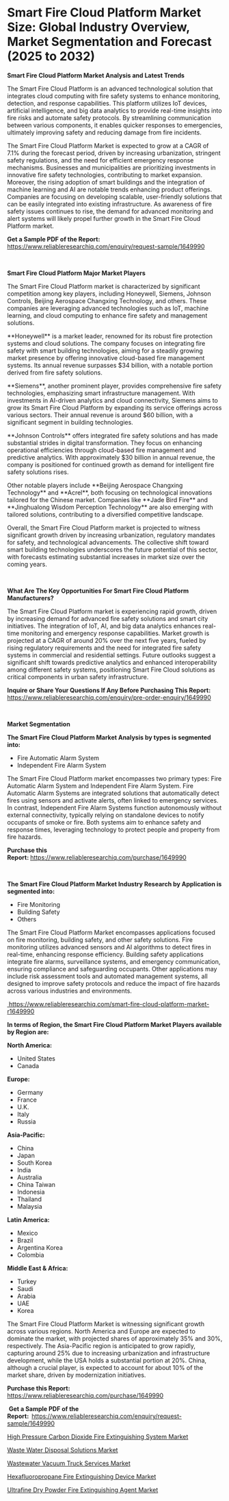 <p><h1>Smart Fire Cloud Platform Market Size: Global Industry Overview, Market Segmentation and Forecast (2025 to 2032)</h1></p><p><strong>Smart Fire Cloud Platform Market Analysis and Latest Trends</strong></p>
<p><p>The Smart Fire Cloud Platform is an advanced technological solution that integrates cloud computing with fire safety systems to enhance monitoring, detection, and response capabilities. This platform utilizes IoT devices, artificial intelligence, and big data analytics to provide real-time insights into fire risks and automate safety protocols. By streamlining communication between various components, it enables quicker responses to emergencies, ultimately improving safety and reducing damage from fire incidents.</p><p>The Smart Fire Cloud Platform Market is expected to grow at a CAGR of 7.1% during the forecast period, driven by increasing urbanization, stringent safety regulations, and the need for efficient emergency response mechanisms. Businesses and municipalities are prioritizing investments in innovative fire safety technologies, contributing to market expansion. Moreover, the rising adoption of smart buildings and the integration of machine learning and AI are notable trends enhancing product offerings. Companies are focusing on developing scalable, user-friendly solutions that can be easily integrated into existing infrastructure. As awareness of fire safety issues continues to rise, the demand for advanced monitoring and alert systems will likely propel further growth in the Smart Fire Cloud Platform market.</p></p>
<p><strong>Get a Sample PDF of the Report:&nbsp;</strong> <a href="https://www.reliableresearchiq.com/enquiry/request-sample/1649990?utm_campaign=1087&utm_medium=2&utm_source=Github&utm_content=ia&utm_term=23032025&utm_id=smart-fire-cloud-platform">https://www.reliableresearchiq.com/enquiry/request-sample/1649990</a></p>
<p>&nbsp;</p>
<p><strong>Smart Fire Cloud Platform Major Market Players</strong></p>
<p><p>The Smart Fire Cloud Platform market is characterized by significant competition among key players, including Honeywell, Siemens, Johnson Controls, Beijing Aerospace Changxing Technology, and others. These companies are leveraging advanced technologies such as IoT, machine learning, and cloud computing to enhance fire safety and management solutions.</p><p>**Honeywell** is a market leader, renowned for its robust fire protection systems and cloud solutions. The company focuses on integrating fire safety with smart building technologies, aiming for a steadily growing market presence by offering innovative cloud-based fire management systems. Its annual revenue surpasses $34 billion, with a notable portion derived from fire safety solutions.</p><p>**Siemens**, another prominent player, provides comprehensive fire safety technologies, emphasizing smart infrastructure management. With investments in AI-driven analytics and cloud connectivity, Siemens aims to grow its Smart Fire Cloud Platform by expanding its service offerings across various sectors. Their annual revenue is around $60 billion, with a significant segment in building technologies.</p><p>**Johnson Controls** offers integrated fire safety solutions and has made substantial strides in digital transformation. They focus on enhancing operational efficiencies through cloud-based fire management and predictive analytics. With approximately $30 billion in annual revenue, the company is positioned for continued growth as demand for intelligent fire safety solutions rises.</p><p>Other notable players include **Beijing Aerospace Changxing Technology** and **Acrel**, both focusing on technological innovations tailored for the Chinese market. Companies like **Jade Bird Fire** and **Jinghualong Wisdom Perception Technology** are also emerging with tailored solutions, contributing to a diversified competitive landscape.</p><p>Overall, the Smart Fire Cloud Platform market is projected to witness significant growth driven by increasing urbanization, regulatory mandates for safety, and technological advancements. The collective shift toward smart building technologies underscores the future potential of this sector, with forecasts estimating substantial increases in market size over the coming years.</p></p>
<p>&nbsp;</p>
<p><strong>What Are The Key Opportunities For Smart Fire Cloud Platform Manufacturers?</strong></p>
<p><p>The Smart Fire Cloud Platform market is experiencing rapid growth, driven by increasing demand for advanced fire safety solutions and smart city initiatives. The integration of IoT, AI, and big data analytics enhances real-time monitoring and emergency response capabilities. Market growth is projected at a CAGR of around 20% over the next five years, fueled by rising regulatory requirements and the need for integrated fire safety systems in commercial and residential settings. Future outlooks suggest a significant shift towards predictive analytics and enhanced interoperability among different safety systems, positioning Smart Fire Cloud solutions as critical components in urban safety infrastructure.</p></p>
<p><strong>Inquire or Share Your Questions If Any Before Purchasing This Report:</strong> <a href="https://www.reliableresearchiq.com/enquiry/pre-order-enquiry/1649990?utm_campaign=1087&utm_medium=2&utm_source=Github&utm_content=ia&utm_term=23032025&utm_id=smart-fire-cloud-platform">https://www.reliableresearchiq.com/enquiry/pre-order-enquiry/1649990</a></p>
<p>&nbsp;</p>
<p><strong>Market Segmentation</strong></p>
<p><strong>The Smart Fire Cloud Platform Market Analysis by types is segmented into:</strong></p>
<p><ul><li>Fire Automatic Alarm System</li><li>Independent Fire Alarm System</li></ul></p>
<p><p>The Smart Fire Cloud Platform market encompasses two primary types: Fire Automatic Alarm System and Independent Fire Alarm System. Fire Automatic Alarm Systems are integrated solutions that automatically detect fires using sensors and activate alerts, often linked to emergency services. In contrast, Independent Fire Alarm Systems function autonomously without external connectivity, typically relying on standalone devices to notify occupants of smoke or fire. Both systems aim to enhance safety and response times, leveraging technology to protect people and property from fire hazards.</p></p>
<p><strong>Purchase this Report:&nbsp;</strong><a href="https://www.reliableresearchiq.com/purchase/1649990?utm_campaign=1087&utm_medium=2&utm_source=Github&utm_content=ia&utm_term=23032025&utm_id=smart-fire-cloud-platform">https://www.reliableresearchiq.com/purchase/1649990</a></p>
<p>&nbsp;</p>
<p><strong>The Smart Fire Cloud Platform Market Industry Research by Application is segmented into:</strong></p>
<p><ul><li>Fire Monitoring</li><li>Building Safety</li><li>Others</li></ul></p>
<p><p>The Smart Fire Cloud Platform Market encompasses applications focused on fire monitoring, building safety, and other safety solutions. Fire monitoring utilizes advanced sensors and AI algorithms to detect fires in real-time, enhancing response efficiency. Building safety applications integrate fire alarms, surveillance systems, and emergency communication, ensuring compliance and safeguarding occupants. Other applications may include risk assessment tools and automated management systems, all designed to improve safety protocols and reduce the impact of fire hazards across various industries and environments.</p></p>
<p><a href="https://www.reliableresearchiq.com/smart-fire-cloud-platform-market-r1649990?utm_campaign=1087&utm_medium=2&utm_source=Github&utm_content=ia&utm_term=23032025&utm_id=smart-fire-cloud-platform">&nbsp;https://www.reliableresearchiq.com/smart-fire-cloud-platform-market-r1649990</a></p>
<p><strong>In terms of Region, the Smart Fire Cloud Platform Market Players available by Region are:</strong></p>
<p>
    <p> <strong> North America: </strong>
        <ul>
            <li>United States</li>
            <li>Canada</li>
        </ul>
        </p> 
    <p> <strong> Europe: </strong>
        <ul>
            <li>Germany</li>
            <li>France</li>
            <li>U.K.</li>
            <li>Italy</li>
            <li>Russia</li>
        </ul>
        </p> 
    <p> <strong> Asia-Pacific: </strong>
        <ul>
            <li>China</li>
            <li>Japan</li>
            <li>South Korea</li>
            <li>India</li>
            <li>Australia</li>
            <li>China Taiwan</li>
            <li>Indonesia</li>
            <li>Thailand</li>
            <li>Malaysia</li>
        </ul>
        </p> 
    <p> <strong> Latin America: </strong>
        <ul>
            <li>Mexico</li>
            <li>Brazil</li>
            <li>Argentina Korea</li>
            <li>Colombia</li>
        </ul>
        </p> 
    <p> <strong> Middle East & Africa: </strong>
        <ul>
            <li>Turkey</li>
            <li>Saudi</li>
            <li>Arabia</li>
            <li>UAE</li>
            <li>Korea</li>
        </ul>
    </p>
    </p>
<p><p>The Smart Fire Cloud Platform Market is witnessing significant growth across various regions. North America and Europe are expected to dominate the market, with projected shares of approximately 35% and 30%, respectively. The Asia-Pacific region is anticipated to grow rapidly, capturing around 25% due to increasing urbanization and infrastructure development, while the USA holds a substantial portion at 20%. China, although a crucial player, is expected to account for about 10% of the market share, driven by modernization initiatives.</p></p>
<p><strong>Purchase this Report: </strong><a href="https://www.reliableresearchiq.com/purchase/1649990?utm_campaign=1087&utm_medium=2&utm_source=Github&utm_content=ia&utm_term=23032025&utm_id=smart-fire-cloud-platform">https://www.reliableresearchiq.com/purchase/1649990</a></p>
<p>&nbsp;<strong>Get a Sample PDF of the Report:&nbsp;&nbsp;</strong><a href="https://www.reliableresearchiq.com/enquiry/request-sample/1649990?utm_campaign=1087&utm_medium=2&utm_source=Github&utm_content=ia&utm_term=23032025&utm_id=smart-fire-cloud-platform">https://www.reliableresearchiq.com/enquiry/request-sample/1649990</a></p>
<p><strong></strong></p>
<p><p><a href="https://github.com/vaeilabin/Market-Research-Report-List-1/blob/main/high-pressure-carbon-dioxide-fire-extinguishing-system-market.md?utm_campaign=1087&utm_medium=2&utm_source=Github&utm_content=ia&utm_term=23032025&utm_id=smart-fire-cloud-platform">High Pressure Carbon Dioxide Fire Extinguishing System Market</a></p><p><a href="https://github.com/linnuripat/Market-Research-Report-List-1/blob/main/waste-water-disposal-solutions-market.md?utm_campaign=1087&utm_medium=2&utm_source=Github&utm_content=ia&utm_term=23032025&utm_id=smart-fire-cloud-platform">Waste Water Disposal Solutions Market</a></p><p><a href="https://github.com/bibzmuiko/Market-Research-Report-List-1/blob/main/wastewater-vacuum-truck-services-market.md?utm_campaign=1087&utm_medium=2&utm_source=Github&utm_content=ia&utm_term=23032025&utm_id=smart-fire-cloud-platform">Wastewater Vacuum Truck Services Market</a></p><p><a href="https://github.com/kumadenthela/Market-Research-Report-List-1/blob/main/hexafluoropropane-fire-extinguishing-device-market.md?utm_campaign=1087&utm_medium=2&utm_source=Github&utm_content=ia&utm_term=23032025&utm_id=smart-fire-cloud-platform">Hexafluoropropane Fire Extinguishing Device Market</a></p><p><a href="https://github.com/ikokwuihepa/Market-Research-Report-List-1/blob/main/ultrafine-dry-powder-fire-extinguishing-agent-market.md?utm_campaign=1087&utm_medium=2&utm_source=Github&utm_content=ia&utm_term=23032025&utm_id=smart-fire-cloud-platform">Ultrafine Dry Powder Fire Extinguishing Agent Market</a></p></p>